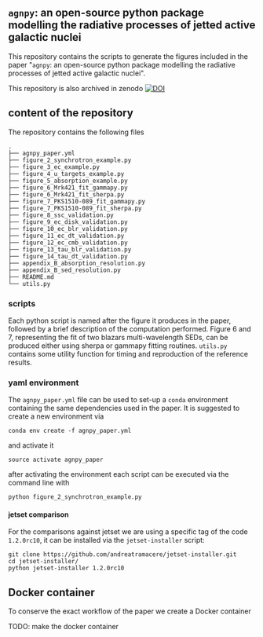 ## `agnpy`: an open-source python package modelling the radiative processes of jetted active galactic nuclei

This repository contains the scripts to generate the figures included in the paper 
"`agnpy`: an open-source python package modelling the radiative processes of jetted active galactic nuclei".

This repository is also archived in zenodo [![DOI](https://zenodo.org/badge/318151275.svg)](https://zenodo.org/badge/latestdoi/318151275)

## content of the repository
The repository contains the following files
```
.
├── agnpy_paper.yml
├── figure_2_synchrotron_example.py
├── figure_3_ec_example.py
├── figure_4_u_targets_example.py
├── figure_5_absorption_example.py
├── figure_6_Mrk421_fit_gammapy.py
├── figure_6_Mrk421_fit_sherpa.py
├── figure_7_PKS1510-089_fit_gammapy.py
├── figure_7_PKS1510-089_fit_sherpa.py
├── figure_8_ssc_validation.py
├── figure_9_ec_disk_validation.py
├── figure_10_ec_blr_validation.py
├── figure_11_ec_dt_validation.py
├── figure_12_ec_cmb_validation.py
├── figure_13_tau_blr_validation.py
├── figure_14_tau_dt_validation.py
├── appendix_B_absorption_resolution.py
├── appendix_B_sed_resolution.py
├── README.md
└── utils.py
```

### scripts
Each python script is named after the figure it produces in the paper, followed by a brief description of the computation performed.
Figure 6 and 7, representing the fit of two blazars multi-wavelength SEDs, can be produced either using sherpa or gammapy fitting routines.
`utils.py` contains some utility function for timing and reproduction of the reference results. 

### yaml environment
The `agnpy_paper.yml` file can be used to set-up a `conda` environment containing the same dependencies used in the paper.
It is suggested to create a new environment via
```shell
conda env create -f agnpy_paper.yml
```
and activate it 
```shell
source activate agnpy_paper
```
after activating the environment each script can be executed via the command line with
```shell
python figure_2_synchrotron_example.py
```

#### jetset comparison
For the comparisons against jetset we are using a specific tag of the code `1.2.0rc10`, it can be installed via the `jetset-installer` script:
```shell
git clone https://github.com/andreatramacere/jetset-installer.git
cd jetset-installer/
python jetset-installer 1.2.0rc10
```

## Docker container
To conserve the exact workflow of the paper we create a Docker container

TODO: make the docker container

